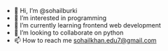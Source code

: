 - 👋 Hi, I’m @sohailburki
- 👀 I’m interested in programming
- 🌱 I’m currently learning frontend web development
- 💞️ I’m looking to collaborate on python 
- 📫 How to reach me sohailkhan.edu7@gmail.com

<!---
sohailburki/sohailburki is a ✨ special ✨ repository because its `README.md` (this file) appears on your GitHub profile.
You can click the Preview link to take a look at your changes.
--->
